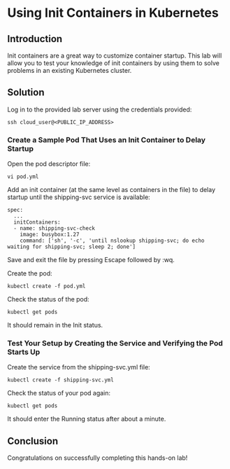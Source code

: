# Using Init Containers in Kubernetes
## Introduction
Init containers are a great way to customize container startup. This lab will allow you to test your knowledge of init containers by using them to solve problems in an existing Kubernetes cluster.

## Solution
Log in to the provided lab server using the credentials provided:
```
ssh cloud_user@<PUBLIC_IP_ADDRESS>
```
### Create a Sample Pod That Uses an Init Container to Delay Startup
Open the pod descriptor file:
```
vi pod.yml
```
Add an init container (at the same level as containers in the file) to delay startup until the shipping-svc service is available:
```
spec:
  ...
  initContainers:
  - name: shipping-svc-check
    image: busybox:1.27
    command: ['sh', '-c', 'until nslookup shipping-svc; do echo waiting for shipping-svc; sleep 2; done']
 ```
Save and exit the file by pressing Escape followed by :wq.

Create the pod:
```
kubectl create -f pod.yml
```
Check the status of the pod:
```
kubectl get pods
```
It should remain in the Init status.

### Test Your Setup by Creating the Service and Verifying the Pod Starts Up
Create the service from the shipping-svc.yml file:
```
kubectl create -f shipping-svc.yml
```
Check the status of your pod again:
```
kubectl get pods
```
It should enter the Running status after about a minute.

## Conclusion
Congratulations on successfully completing this hands-on lab!
